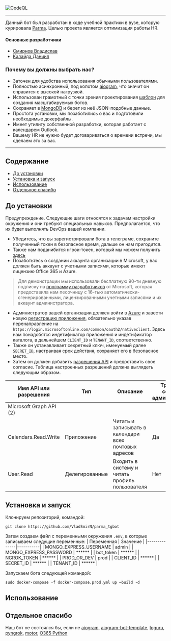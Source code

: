 ![CodeQL](https://github.com/VladSmirN/parma_tgbot/actions/workflows/codeql-analysis.yml/badge.svg)

___

Данный бот был разработан в ходе учебной практики в вузе, которую курировала [Parma](https://www.parma.ru/). Целью проекта является оптимизация работы HR. 

#### Основные разработчики
- [Смирнов Владислав](https://github.com/VladSmirN)
- [Калайда Даниил](https://github.com/challenger128)


### Почему вы должны выбрать нас?
- Заточен для удобства использования обычными пользователями.
- Полностью асинхронный, под копотом [aiogram](https://github.com/aiogram/aiogram), что значит он справится с высокой нагрузкой.
- Использован грамотный с точки зрения проектирования [шаблон](https://github.com/Forden/aiogram-bot-template) для создания масштабируемых ботов.
- Сохраняет в [MongoDB](https://www.mongodb.com/) и берет из неё JSON-подобные данные.
- Простота установки, мы позаботились о вас и подготовили необходимые докерфайлы.
- Имеет утилиту собственной разработки, которая работает с календарем Outlook. 
- Вашему HR не нужно будет договариваться о времени встречи, мы сделаем это за вас.

___

## Содержание
- [До установки](#до-установки)
- [Установка и запуск](#установка-и-запуск)
- [Использование](#использование)
- [Отдельное спасибо](#отдельное-спасибо)

## До установки
Предупреждение. Следующие шаги относятся к задачам настройки окружения и они требуют специальных навыков. Предполагается, что их будет выполнять DevOps вашей компании.
- Убедитесь, что вы зарегистрировали бота в телеграме, сохраните полученный токен в безопасное время, дальше он нам пригодится. 
- Также нам поданибится нгрок-токен, который мы можем получить [здесь](https://dashboard.ngrok.com/get-started/your-authtoken)
- Позаботьтесь о создании аккаунта организации в Microsoft, у вас должен быть аккаунт с учетными записями, которые имеют лицензию Office 365 и Azure. 
> Для демонстрации мы использовали бесплатную 90-ти дневную подписку на [программу разработчиков](https://developer.microsoft.com/ru-ru/microsoft-365/dev-program) от Microsoft, которая предоставила нам песочницу с 16-тью автоматически-сгенерированными, лицензированными учетными записями и их аккаунт администратора.
- Администратор вашей организации должен войти в [Azure](https://portal.azure.com) и завести новую [регистрацию приложения](https://portal.azure.com/#blade/Microsoft_AAD_RegisteredApps/ApplicationsListBlade), обязательно указав перенаправление на `https://login.microsoftonline.com/common/oauth2/nativeclient`. Здесь нам понадобятся индетификатор приложения и индетификатор каталога, в дальнейшем `CLIENT_ID` и `TENANT_ID`, соответственно.
- Также он устанавливает секретный ключ, именуемый далее `SECRET_ID`, настраивая срок действия, сохраняет его в безопасное место.
- Затем он должен добавить [разрешения API]() и предоставить свое согласие. Таблица настроенных разрешений должна выглядеть следующим образом.

| Имя API или разрешения         | Тип        | Описание                                               | Требуется согласие администратора | Состояние                             | 
|--------------------------------|------------|--------------------------------------------------------|-----------------------------------|---------------------------------------| 
| Microsoft Graph API (2)        |            |                                                        |                                |                                       |
| Calendars.Read.Write           | Приложение | Читать и записывать в календари всех почтовых адресов  | Да                             | Предоставлено для `вашей организации` |
| User.Read                      | Делегированные | Входить в систему и читать профиль пользователя    | Нет                            | Предоставлено для `вашей организации` |  

## Установка и запуск

Клонируем репозиторий, командой:
```shell
git clone https://github.com/VladSmirN/parma_tgbot
```
Затем создаем файл с переменными окружения `.env`, в которые записываем следущие переменные:
| Переменная | Значение |
|--------------|-----------|
| MONGO_EXPRESS_USERNAME | admin |
| MONGO_EXPRESS_PASSWORD | ****** |
| bot_token | ****** |
| NGROK_TOKEN | ****** |
| PROD_OR_DEV | prod |
| CLIENT_ID | ****** |
| SECRET_ID | ****** |
| TENANT_ID | ****** |

Запускаем бота следующей командой:
```shell
sudo docker-compose -f docker-compose.prod.yml up —build -d 
```
## Использование

## Отдельное спасибо
Наш бот не состоялся бы, если не [aiogram](https://github.com/aiogram/aiogram), [aiogram-bot-template](https://github.com/Forden/aiogram-bot-template), [loguru](https://github.com/Delgan/loguru), [pyngrok](https://github.com/alexdlaird/pyngrok), [motor](https://github.com/mongodb/motor/), [O365 Python](https://github.com/O365/python-o365)
